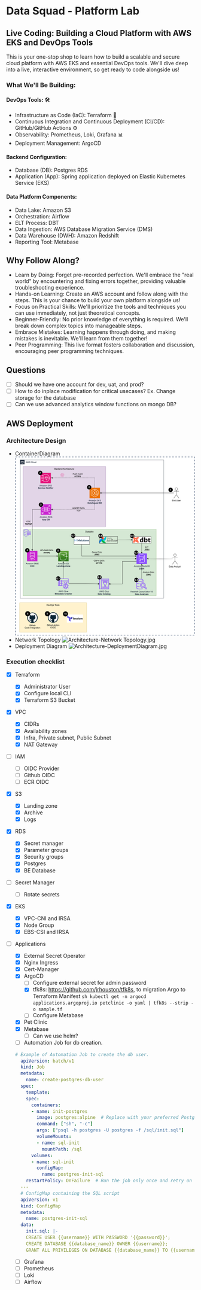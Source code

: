 # Data Squad - Platform Lab

## Live Coding: Building a Cloud Platform with AWS EKS and DevOps Tools
This is your one-stop shop to learn how to build a scalable and secure cloud platform with AWS EKS and essential DevOps tools. We'll dive deep into a live, interactive environment, so get ready to code alongside us!

### What We'll Be Building:
#### DevOps Tools: 🛠️
- Infrastructure as Code (IaC): Terraform 📜
- Continuous Integration and Continuous Deployment (CI/CD): GitHub/GitHub Actions ⚙️
- Observability: Prometheus, Loki, Grafana 📊
- Deployment Management: ArgoCD
#### Backend Configuration:
- Database (DB): Postgres RDS
- Application (App): Spring application deployed on Elastic Kubernetes Service (EKS)
#### Data Platform Components:
- Data Lake: Amazon S3
- Orchestration: Airflow
- ELT Process: DBT
- Data Ingestion: AWS Database Migration Service (DMS)
- Data Warehouse (DWH): Amazon Redshift
- Reporting Tool: Metabase

## Why Follow Along?
- Learn by Doing: Forget pre-recorded perfection. We'll embrace the "real world" by encountering and fixing errors together, providing valuable troubleshooting experience.
- Hands-on Learning: Create an AWS account and follow along with the steps. This is your chance to build your own platform alongside us!
- Focus on Practical Skills: We'll prioritize the tools and techniques you can use immediately, not just theoretical concepts.
- Beginner-Friendly: No prior knowledge of everything is required. We'll break down complex topics into manageable steps.
- Embrace Mistakes: Learning happens through doing, and making mistakes is inevitable. We'll learn from them together!
- Peer Programming: This live format fosters collaboration and discussion, encouraging peer programming techniques.

## Questions
- [ ] Should we have one account for dev, uat, and prod?
- [ ] How to do inplace modification for critical usecases? Ex. Change storage for the database
- [ ] Can we use advanced analytics window functions on mongo DB?

## AWS Deployment
### Architecture Design
- ContainerDiagram
![Architecture-ContainerDiagram.jpg](aws%2Farchitecture-diagrams%2FArchitecture-ContainerDiagram.jpg)
- Network Topology
![Architecture-Network Topology.jpg](aws%2Farchitecture-diagrams%2FArchitecture-Network%20Topology.jpg)
- Deployment Diagram
![Architecture-DeploymentDiagram.jpg](aws%2Farchitecture-diagrams%2FArchitecture-DeploymentDiagram.jpg)
### Execution checklist
- [x] Terraform
	- [x] Administrator User
	- [x] Configure local CLI
	- [x] Terraform S3 Bucket
- [x] VPC
	- [x] CIDRs
	- [x] Availability zones
	- [x] Infra, Private subnet, Public Subnet
	- [x] NAT Gateway
- [ ] IAM
	- [ ] OIDC Provider
	- [ ] Github OIDC
	- [ ] ECR OIDC
- [x] S3
	- [x] Landing zone
	- [x] Archive
	- [x] Logs
- [x] RDS
	- [x] Secret manager
	- [x] Parameter groups
	- [x] Security groups
	- [x] Postgres
	- [x] BE Database
- [ ] Secret Manager
	- [ ] Rotate secrets
- [x] EKS
	- [x] VPC-CNI and IRSA
	- [x] Node Group
	- [x] EBS-CSI and IRSA
- [ ] Applications
	- [x] External Secret Operator
	- [x] Nginx Ingress
	- [x] Cert-Manager
	- [x] ArgoCD
      - [ ] Configure external secret for admin password
      - [x] tfk8s: https://github.com/jrhouston/tfk8s, to migration Argo to Terraform Manifest
      ```sh kubectl get -n argocd applications.argoproj.io petclinic -o yaml | tfk8s --strip -o sample.tf```
      - [ ] Configure Metabase 
	- [x] Pet Clinic
	- [x] Metabase
      - [ ] Can we use helm?
    - [ ] Automation Job for db creation.
    ```yaml
  # Example of Automation Job to create the db user. 
	  apiVersion: batch/v1
	  kind: Job
	  metadata:
	    name: create-postgres-db-user
	  spec:
	    template:
	  	spec:
	  	  containers:
	  	  - name: init-postgres
	  		image: postgres:alpine  # Replace with your preferred Postgres image
	  		command: ["sh", "-c"]
	  		args: ["psql -h postgres -U postgres -f /sql/init.sql"]
	  		volumeMounts:
	  		- name: sql-init
	  		  mountPath: /sql
	  	  volumes:
	  	  - name: sql-init
	  		configMap:
	  		  name: postgres-init-sql
	    restartPolicy: OnFailure  # Run the job only once and retry on failure
	  ---
	  # ConfigMap containing the SQL script
	  apiVersion: v1
	  kind: ConfigMap
	  metadata:
	    name: postgres-init-sql
	  data:
	    init.sql: |-
	  	CREATE USER {{username}} WITH PASSWORD '{{password}}';
	  	CREATE DATABASE {{database_name}} OWNER {{username}};
	  	GRANT ALL PRIVILEGES ON DATABASE {{database_name}} TO {{username}};  	
    ```
  
    - [ ] Grafana
	- [ ] Prometheus
	- [ ] Loki
	- [ ] Airflow